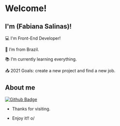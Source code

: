 # Welcome!

 

## I'm (Fabiana Salinas)!

 

:computer: I'm Front-End Developer!

:house_with_garden: I’m from Brazil.

:books: I’m currently learning everything.

:outbox_tray: 2021 Goals: create a new project and find a new job.

 

## About me

[![Github Badge](https://img.shields.io/badge/-Github-000?style=flat-square&logo=Github&logoColor=white&link=FabianaSalinas)](FabianaSalinas)





- Thanks for visiting.

- Enjoy it!! o/
